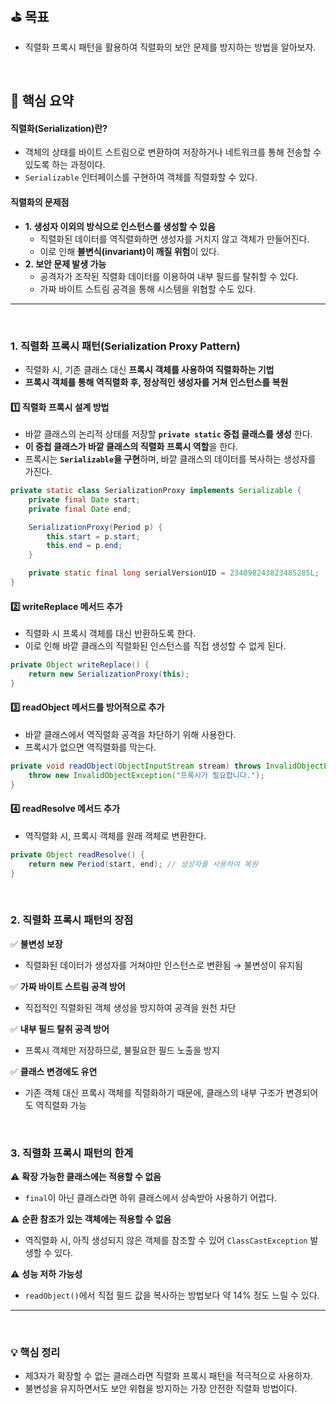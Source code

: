 ## ⛳️ 목표
- 직렬화 프록시 패턴을 활용하여 직렬화의 보안 문제를 방지하는 방법을 알아보자.

<br>  

## 📄 핵심 요약

#### **직렬화(Serialization)란?**
- 객체의 상태를 바이트 스트림으로 변환하여 저장하거나 네트워크를 통해 전송할 수 있도록 하는 과정이다.
- `Serializable` 인터페이스를 구현하여 객체를 직렬화할 수 있다.

#### **직렬화의 문제점**
- **1. 생성자 이외의 방식으로 인스턴스를 생성할 수 있음**
    - 직렬화된 데이터를 역직렬화하면 생성자를 거치지 않고 객체가 만들어진다.
    - 이로 인해 **불변식(invariant)이 깨질 위험**이 있다.
- **2. 보안 문제 발생 가능**
    - 공격자가 조작된 직렬화 데이터를 이용하여 내부 필드를 탈취할 수 있다.
    - 가짜 바이트 스트림 공격을 통해 시스템을 위협할 수도 있다.

---
<br>

### 1. **직렬화 프록시 패턴(Serialization Proxy Pattern)**
- 직렬화 시, 기존 클래스 대신 **프록시 객체를 사용하여 직렬화하는 기법**
- **프록시 객체를 통해 역직렬화 후, 정상적인 생성자를 거쳐 인스턴스를 복원**

#### 1️⃣ **직렬화 프록시 설계 방법**
- 바깥 클래스의 논리적 상태를 저장할 **`private static` 중첩 클래스를 생성** 한다.
- **이 중첩 클래스가 바깥 클래스의 직렬화 프록시 역할**을 한다.
- 프록시는 **`Serializable`을 구현**하며, 바깥 클래스의 데이터를 복사하는 생성자를 가진다.

```java
private static class SerializationProxy implements Serializable {
    private final Date start;
    private final Date end;

    SerializationProxy(Period p) {
        this.start = p.start;
        this.end = p.end;
    }

    private static final long serialVersionUID = 234098243823485285L;
}
```

#### 2️⃣ **writeReplace 메서드 추가**
- 직렬화 시 프록시 객체를 대신 반환하도록 한다.
- 이로 인해 바깥 클래스의 직렬화된 인스턴스를 직접 생성할 수 없게 된다.

```java
private Object writeReplace() {
    return new SerializationProxy(this);
}
```

#### 3️⃣ **readObject 메서드를 방어적으로 추가**
- 바깥 클래스에서 역직렬화 공격을 차단하기 위해 사용한다.
- 프록시가 없으면 역직렬화를 막는다.

```java
private void readObject(ObjectInputStream stream) throws InvalidObjectException {
    throw new InvalidObjectException("프록시가 필요합니다.");
}
```

#### 4️⃣ **readResolve 메서드 추가**
- 역직렬화 시, 프록시 객체를 원래 객체로 변환한다.

```java
private Object readResolve() {
    return new Period(start, end); // 생성자를 사용하여 복원
}
```

<br>

### 2. **직렬화 프록시 패턴의 장점**
✅ **불변성 보장**
- 직렬화된 데이터가 생성자를 거쳐야만 인스턴스로 변환됨 → 불변성이 유지됨

✅ **가짜 바이트 스트림 공격 방어**
- 직접적인 직렬화된 객체 생성을 방지하여 공격을 원천 차단

✅ **내부 필드 탈취 공격 방어**
- 프록시 객체만 저장하므로, 불필요한 필드 노출을 방지

✅ **클래스 변경에도 유연**
- 기존 객체 대신 프록시 객체를 직렬화하기 때문에, 클래스의 내부 구조가 변경되어도 역직렬화 가능

<br>

### 3. **직렬화 프록시 패턴의 한계**
⚠️ **확장 가능한 클래스에는 적용할 수 없음**
- `final`이 아닌 클래스라면 하위 클래스에서 상속받아 사용하기 어렵다.

⚠️ **순환 참조가 있는 객체에는 적용할 수 없음**
- 역직렬화 시, 아직 생성되지 않은 객체를 참조할 수 있어 `ClassCastException` 발생할 수 있다.

⚠️ **성능 저하 가능성**
- `readObject()`에서 직접 필드 값을 복사하는 방법보다 약 14% 정도 느릴 수 있다.

---
<br>

### 💡 **핵심 정리**
- 제3자가 확장할 수 없는 클래스라면 직렬화 프록시 패턴을 적극적으로 사용하자.
- 불변성을 유지하면서도 보안 위협을 방지하는 가장 안전한 직렬화 방법이다.